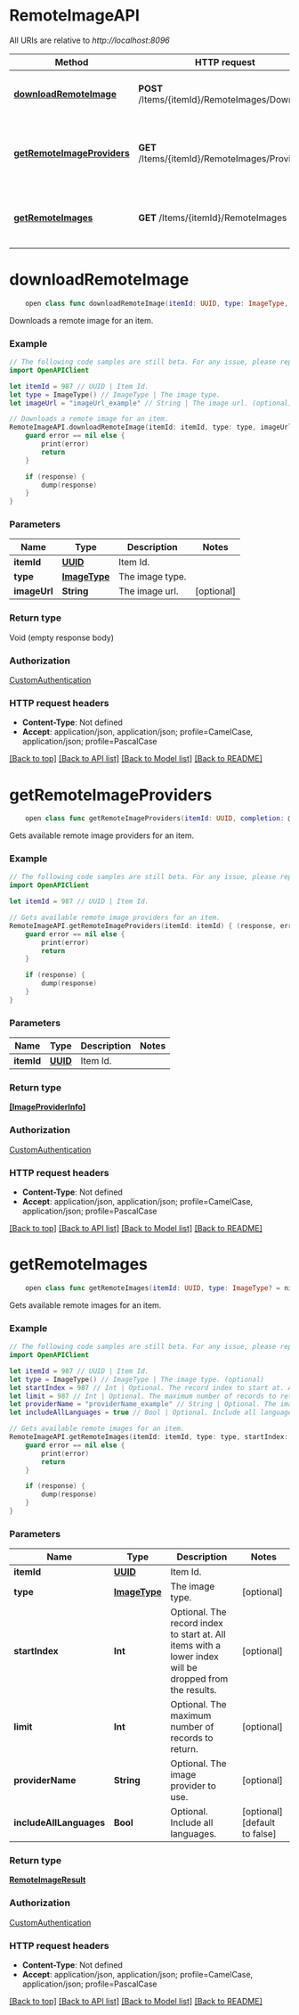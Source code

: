 # RemoteImageAPI

All URIs are relative to *http://localhost:8096*

Method | HTTP request | Description
------------- | ------------- | -------------
[**downloadRemoteImage**](RemoteImageAPI.md#downloadremoteimage) | **POST** /Items/{itemId}/RemoteImages/Download | Downloads a remote image for an item.
[**getRemoteImageProviders**](RemoteImageAPI.md#getremoteimageproviders) | **GET** /Items/{itemId}/RemoteImages/Providers | Gets available remote image providers for an item.
[**getRemoteImages**](RemoteImageAPI.md#getremoteimages) | **GET** /Items/{itemId}/RemoteImages | Gets available remote images for an item.


# **downloadRemoteImage**
```swift
    open class func downloadRemoteImage(itemId: UUID, type: ImageType, imageUrl: String? = nil, completion: @escaping (_ data: Void?, _ error: Error?) -> Void)
```

Downloads a remote image for an item.

### Example 
```swift
// The following code samples are still beta. For any issue, please report via http://github.com/OpenAPITools/openapi-generator/issues/new
import OpenAPIClient

let itemId = 987 // UUID | Item Id.
let type = ImageType() // ImageType | The image type.
let imageUrl = "imageUrl_example" // String | The image url. (optional)

// Downloads a remote image for an item.
RemoteImageAPI.downloadRemoteImage(itemId: itemId, type: type, imageUrl: imageUrl) { (response, error) in
    guard error == nil else {
        print(error)
        return
    }

    if (response) {
        dump(response)
    }
}
```

### Parameters

Name | Type | Description  | Notes
------------- | ------------- | ------------- | -------------
 **itemId** | [**UUID**](.md) | Item Id. | 
 **type** | [**ImageType**](.md) | The image type. | 
 **imageUrl** | **String** | The image url. | [optional] 

### Return type

Void (empty response body)

### Authorization

[CustomAuthentication](../README.md#CustomAuthentication)

### HTTP request headers

 - **Content-Type**: Not defined
 - **Accept**: application/json, application/json; profile=CamelCase, application/json; profile=PascalCase

[[Back to top]](#) [[Back to API list]](../README.md#documentation-for-api-endpoints) [[Back to Model list]](../README.md#documentation-for-models) [[Back to README]](../README.md)

# **getRemoteImageProviders**
```swift
    open class func getRemoteImageProviders(itemId: UUID, completion: @escaping (_ data: [ImageProviderInfo]?, _ error: Error?) -> Void)
```

Gets available remote image providers for an item.

### Example 
```swift
// The following code samples are still beta. For any issue, please report via http://github.com/OpenAPITools/openapi-generator/issues/new
import OpenAPIClient

let itemId = 987 // UUID | Item Id.

// Gets available remote image providers for an item.
RemoteImageAPI.getRemoteImageProviders(itemId: itemId) { (response, error) in
    guard error == nil else {
        print(error)
        return
    }

    if (response) {
        dump(response)
    }
}
```

### Parameters

Name | Type | Description  | Notes
------------- | ------------- | ------------- | -------------
 **itemId** | [**UUID**](.md) | Item Id. | 

### Return type

[**[ImageProviderInfo]**](ImageProviderInfo.md)

### Authorization

[CustomAuthentication](../README.md#CustomAuthentication)

### HTTP request headers

 - **Content-Type**: Not defined
 - **Accept**: application/json, application/json; profile=CamelCase, application/json; profile=PascalCase

[[Back to top]](#) [[Back to API list]](../README.md#documentation-for-api-endpoints) [[Back to Model list]](../README.md#documentation-for-models) [[Back to README]](../README.md)

# **getRemoteImages**
```swift
    open class func getRemoteImages(itemId: UUID, type: ImageType? = nil, startIndex: Int? = nil, limit: Int? = nil, providerName: String? = nil, includeAllLanguages: Bool? = nil, completion: @escaping (_ data: RemoteImageResult?, _ error: Error?) -> Void)
```

Gets available remote images for an item.

### Example 
```swift
// The following code samples are still beta. For any issue, please report via http://github.com/OpenAPITools/openapi-generator/issues/new
import OpenAPIClient

let itemId = 987 // UUID | Item Id.
let type = ImageType() // ImageType | The image type. (optional)
let startIndex = 987 // Int | Optional. The record index to start at. All items with a lower index will be dropped from the results. (optional)
let limit = 987 // Int | Optional. The maximum number of records to return. (optional)
let providerName = "providerName_example" // String | Optional. The image provider to use. (optional)
let includeAllLanguages = true // Bool | Optional. Include all languages. (optional) (default to false)

// Gets available remote images for an item.
RemoteImageAPI.getRemoteImages(itemId: itemId, type: type, startIndex: startIndex, limit: limit, providerName: providerName, includeAllLanguages: includeAllLanguages) { (response, error) in
    guard error == nil else {
        print(error)
        return
    }

    if (response) {
        dump(response)
    }
}
```

### Parameters

Name | Type | Description  | Notes
------------- | ------------- | ------------- | -------------
 **itemId** | [**UUID**](.md) | Item Id. | 
 **type** | [**ImageType**](.md) | The image type. | [optional] 
 **startIndex** | **Int** | Optional. The record index to start at. All items with a lower index will be dropped from the results. | [optional] 
 **limit** | **Int** | Optional. The maximum number of records to return. | [optional] 
 **providerName** | **String** | Optional. The image provider to use. | [optional] 
 **includeAllLanguages** | **Bool** | Optional. Include all languages. | [optional] [default to false]

### Return type

[**RemoteImageResult**](RemoteImageResult.md)

### Authorization

[CustomAuthentication](../README.md#CustomAuthentication)

### HTTP request headers

 - **Content-Type**: Not defined
 - **Accept**: application/json, application/json; profile=CamelCase, application/json; profile=PascalCase

[[Back to top]](#) [[Back to API list]](../README.md#documentation-for-api-endpoints) [[Back to Model list]](../README.md#documentation-for-models) [[Back to README]](../README.md)

